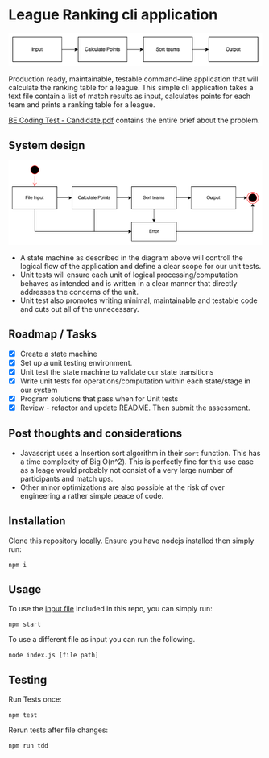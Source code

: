 # League Ranking cli application

![System design](system-diagram.png)

Production ready, maintainable, testable command-line application that will calculate the ranking table for a league.
This simple cli application takes a text file contain a list of match results as input, calculates points for each team and prints a ranking table for a league.

[BE Coding Test - Candidate.pdf](BE&#32;Coding&#32;Test&#32;-&#32;Candidate.pdf) contains the entire brief about the problem.

## System design

![State machine](state-machine.png)

- A state machine as described in the diagram above will controll the logical flow of the application and define a clear scope for our unit tests.
- Unit tests will ensure each unit of logical processing/computation behaves as intended and is written in a clear manner that directly addresses the concerns of the unit.
- Unit test also promotes writing minimal, maintainable and testable code and cuts out all of the unnecessary.

## Roadmap / Tasks
- [X] Create a state machine
- [X] Set up a unit testing environment.
- [X] Unit test the state machine to validate our state transitions
- [X] Write unit tests for operations/computation within each state/stage in our system
- [X] Program solutions that pass when for Unit tests
- [X] Review - refactor and update README. Then submit the assessment.

## Post thoughts and considerations
- Javascript uses a Insertion sort algorithm in their `sort` function. This has a time complexity of Big O(n^2). This is perfectly fine for this use case as a leage would probably not consist of a very large number of participants and match ups.
- Other minor optimizations are also possible at the risk of over engineering a rather simple peace of code.

## Installation
Clone this repository locally.
Ensure you have nodejs installed then simply run:
```
npm i
```

## Usage
To use the [input file](input.txt) included in this repo, you can simply run:
```
npm start
```

To use a different file as input you can run the following. 
```
node index.js [file path]
```

## Testing
Run Tests once:
```
npm test
```

Rerun tests after file changes:
```
npm run tdd
```